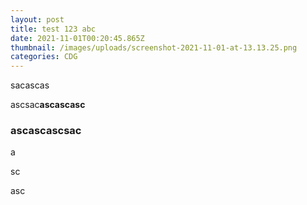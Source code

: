 ```yaml
---
layout: post
title: test 123 abc
date: 2021-11-01T00:20:45.865Z
thumbnail: /images/uploads/screenshot-2021-11-01-at-13.13.25.png
categories: CDG
---
```

sacascas



ascsac**ascascasc**

### **ascascascsac**

a

sc

asc